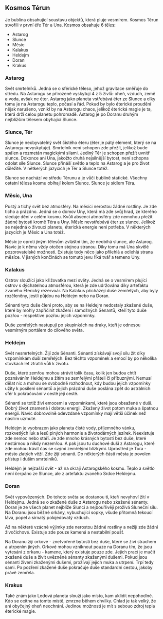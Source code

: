 ## Kosmos Térun

Je bublina obsahující soustavu objektů, která pluje vesmírem.
Kosmos Térun stvořili v první éře Tér a Una.
Kosmos obsahuje 6 těles:

* Astarog
* Slunce
* Měsíc
* Kalakus
* Heldejm
* Doran
* Krakus

### Astarog

Svět smrtelníků.
Jedná se o sférické těleso, jehož gravitace směřuje do středu.
Na Astarogu se přirozeně vyskytují 4 z 5 živlů: oheň, vzduch, země a voda, avšak ne éter.
Astarog jako planeta vstřebává éter ze Slunce a díky tomu je na Astarogu teplo, počasí a řád.
Pokud by bylo éterické proudění nějak narušeno, vznikl by na Astarogu chaos, jelikož éterická magie je ta, která drží celou planetu pohromadě.
Astarog je po Doranu druhým nejbližším tělesem obýhající Slunce.

### Slunce, Tér

Slunce je neobyvatelný svět čistého éteru (éter je pátý element, který se na Astarogu nevyskytuje).
Smrtelník není schopen zde přežít, jelikož bude spálen a rozmetán magickými silami.
Jediný Tér je schopen přežít uvnitř slunce.
Dokonce ani Una, jakožto druhá nejsilnější bytost, není schopna odolat síle Slunce.
Slunce přináší světlo a teplo na Astarog a je pro život důležité. V nětkerých jazycích je Tér a Slunce totéž.

Slunce se nachází ve středu Térunu a je vůči bublině statické.
Všechny ostatní tělesa kosmu obíhají kolem Slunce.
Slunce je sídlem Téra.

### Měsíc, Una

Pustý a tichý svět bez atmosféry.
Na měsíci nerostou žádné rostliny.
Je zde ticho a prázdno. Jedná se o domov Uny, která má zde svůj hrad, ze kterého sleduje dění v celém kosmu.
Kvůli absenci atmosféry zde nemohou přežít žádné bytosti kromě Téra a Uny.
Měsíc nevstřebává éter ze slunce. Jelikož se nejedná o živoucí planetu, éterická energie není potřeba. V některých jazycích je Měsíc a Una totéž.

Měsíc je oproti jiným tělesům zvláštní tím, že neobíhá slunce, ale Astarog.
Navíc je k němu vždy otočen stejnou stranou.
Díky tomu má Una skvělé pozorovatelské možnosti. Existuje tedy něco jako přilehlá a odlehlá strana měsíce. V jisných končinách se tomuto jevu říká tvář a temeno Uny.

### Kalakus

Ostrov sloužící jako křižovatka mezi světy.
Jedná se o vesmírem plující ostrov s dýchatelnou atmosférou, která je zde udržována díky artefaktu zvaného Éterický rezervoár.
Na Kalakus přicházejí duše zemřelých, aby byly rozčleněny, jestli půjdou na Heldejm nebo na Doran.

Sénanti tyto duše člení proto, aby se na Heldejm nedostaly zkažené duše, které by mohly zapříčinit zkažení i samožných Sénantů, kteří tyto duše pozřou - respektive pozřou jejich vzpomínky.

Duše zemřelých nastupují po skupinkách na draky, kteří je odnesou vesmírným portálem do cílového světa.

### Heldejm

Svět nesmrtelných.
Žijí zde Sénanti.
Sénanti získávají svojí sílu žít díky vzpomínkám duší zemřelých.
Bez těchto vzpomínek a emocí by po několika stovkách let ztratili vůli k životu.

Duše, které zemřou mohou strávit tolik času, kolik jen budou chtít poznáváním Heldejmu a žitím se zemřelými přáteli či příbuznými.
Nemusí dělat nic a mohou se svobodně rozhodnout, kdy budou jejich vzpomínky užity k posílení sénantů a jejich prázdná duše poslána zpět do astrálních sfér k pokračování v cestě její cestě.

Sénanti se totiž živí emocemi a vzpomínkami, které jsou obsažené v duši.
Dobrý život znamená i dobrou energii.
Zkažený život potom muka a špatnou energii.
Navíc dobrovolně odevzdané vzpomínky mají větší účinek než násilím uzmuté.

Heldejm je vyobrazen jako planeta čisté vody, příjemného vánku, rozkvetlých luk a lesů plných harmonie a životodárných jezírek.
Neexistuje zde nemoc nebo stáří.
Je zde mnoho krásných bytostí bez duše, které nestárnou a nikdy nezemřou. A pak jsou tu duchové duší z Astarogu, které zde mohou trávit čas se svými zemřelými blízkými.
Uprostřed je Tora - město zlatých věží.
Zde žijí sénanti.
Do některých částí města je povolen přístup i duším smrtelníků.

Heldejm je nejzašší svět - až na okraji Astarogského kosmu.
Teplo a světlo není čerpáno ze Slunce, ale z artefaktu zvaného Srdce Heldejmu.

### Doran

Svět vypovězených.
Do tohoto světa se dostanou ti, kteří nevyhoví žití v Heldejmu.
Jedná se o zkažené duše z Astarogu nebo zkažené sénanty.
Doran je ze všech planet nejblíže Slunci a nejbouřlivěji prožívá Sluneční sílu.
Na Doranu jsou běžné orkány, vybuchující sopky, všude přítomná tekoucí láva, popel a sirnatý polojedovatý vzduch.

Až na některé vzácné výjimky zde nerostou žádné rostliny a nežijí zde žádní živočichové.
Existuje zde pouze kamená a nestabilní poušť.

Na Doranu žijí orkové - znetvořené bytosti bez duše, které se živí strachem a utrpením jiných.
Orkové mohou vzniknout pouze na Doranu tím, že jsou vytesáni z orkanu - kamene, který existuje pouze zde.
Jejich prací je mučit zkažené duše a živit uvězněné sénanty zkaženými dušemi.
Pokud jsou sénanti živeni zkaženými dušemi, prožívají jejich muka a utrpení.
Trpí tedy sami.
Po pozření zkažené duše pokračuje duše standardní cestou, jakoby právě zemřela.

### Krakus

Také znám jako Ledová planeta slouží jako místo, kam uklidit nepohodlné.
Kdo se ocitne na tomto místě, zmrzne během chvilky.
Chlad je tak velký, že ani obyčejný oheň neochrání.
Jedinou možností je mít s sebouo zdroj tepla éterické magie.
